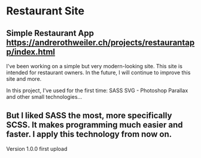 # Restaurant Site
Simple Restaurant App
https://andrerothweiler.ch/projects/restaurantapp/index.html
----------------------------------
I've been working on a simple but very modern-looking site. 
This site is intended for restaurant owners. In the future,
I will continue to improve this site and more.

In this project, I've used for the first time:
SASS
SVG - Photoshop
Parallax
and other small technologies...

But I liked SASS the most, more specifically SCSS.
It makes programming much easier and faster.
I apply this technology from now on.
----------------------------------
Version 1.0.0
first upload
